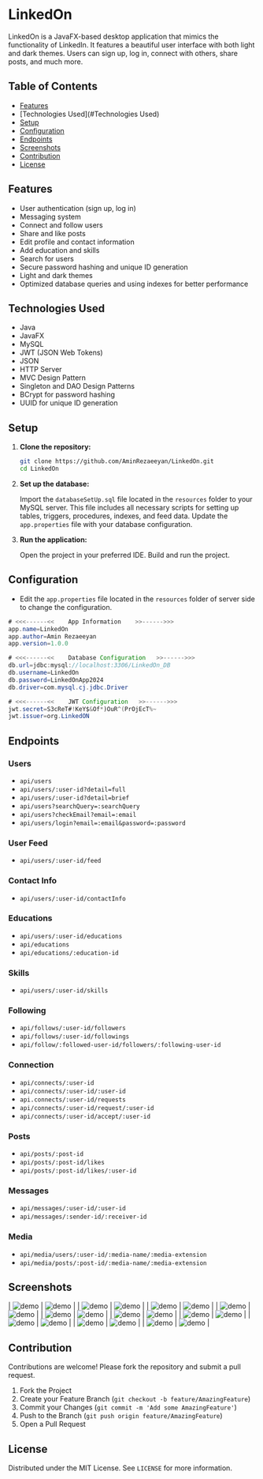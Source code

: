 # LinkedOn

LinkedOn is a JavaFX-based desktop application that mimics the functionality of LinkedIn. It features a beautiful user interface with both light and dark themes. Users can sign up, log in, connect with others, share posts, and much more.

## Table of Contents

- [Features](#Features)
- [Technologies Used](#Technologies Used)
- [Setup](#Setup)
- [Configuration](#Configuration)
- [Endpoints](#Endpoints)
- [Screenshots](#Screenshots)
- [Contribution](#Contribution)
- [License](#License)

## Features

- User authentication (sign up, log in)
- Messaging system
- Connect and follow users
- Share and like posts
- Edit profile and contact information
- Add education and skills
- Search for users
- Secure password hashing and unique ID generation
- Light and dark themes
- Optimized database queries and using indexes for better performance

## Technologies Used

- Java
- JavaFX
- MySQL
- JWT (JSON Web Tokens)
- JSON
- HTTP Server
- MVC Design Pattern
- Singleton and DAO Design Patterns
- BCrypt for password hashing
- UUID for unique ID generation

## Setup

1. **Clone the repository:**
   ```bash
   git clone https://github.com/AminRezaeeyan/LinkedOn.git
   cd LinkedOn
   ```
2. **Set up the database:**

    Import the `databaseSetUp.sql` file located in the `resources` folder to your MySQL server. This file includes all necessary scripts for setting up tables, triggers, procedures, indexes, and feed data.
    Update the `app.properties` file with your database configuration. 

3. **Run the application:**
   
   Open the project in your preferred IDE.
   Build and run the project.

## Configuration

- Edit the `app.properties` file located in the `resources` folder of server side to change the configuration.

```java
# <<<------<<    App Information    >>------>>>
app.name=LinkedOn
app.author=Amin Rezaeeyan
app.version=1.0.0

# <<<------<<    Database Configuration   >>------>>>
db.url=jdbc:mysql://localhost:3306/LinkedOn_DB
db.username=LinkedOn
db.password=LinkedOnApp2024
db.driver=com.mysql.cj.jdbc.Driver

# <<<------<<    JWT Configuration   >>------>>>
jwt.secret=S3cReT#!KeY$&Of*)OuR^(PrOjEcT%~
jwt.issuer=org.LinkedON
```

## Endpoints

### Users
- `api/users`
- `api/users/:user-id?detail=full`
- `api/users/:user-id?detail=brief`
- `api/users?searchQuery=:searchQuery`
- `api/users?checkEmail?email=:email`
- `api/users/login?email=:email&password=:password`

### User Feed
- `api/users/:user-id/feed`

### Contact Info
- `api/users/:user-id/contactInfo`

### Educations
- `api/users/:user-id/educations`
- `api/educations`
- `api/educations/:education-id`

### Skills
- `api/users/:user-id/skills`

### Following
- `api/follows/:user-id/followers`
- `api/follows/:user-id/followings`
- `api/follow/:followed-user-id/followers/:following-user-id`

### Connection
- `api/connects/:user-id`
- `api/connects/:user-id/:user-id`
- `api.connects/:user-id/requests`
- `api/connects/:user-id/request/:user-id`
- `api/connects/:user-id/accept/:user-id`

### Posts
- `api/posts/:post-id`
- `api/posts/:post-id/likes`
- `api/posts/:post-id/likes/:user-id`

### Messages
- `api/messages/:user-id/:user-id`
- `api/messages/:sender-id/:receiver-id`

### Media
- `api/media/users/:user-id/:media-name/:media-extension`
- `api/media/posts/:post-id/:media-name/:media-extension`

## Screenshots

| ![demo](https://github.com/AminRezaeeyan/LinkedOn/blob/main/Screenshots/1.png) | ![demo](https://github.com/AminRezaeeyan/LinkedOn/blob/main/Screenshots/2.png) |
| ![demo](https://github.com/AminRezaeeyan/LinkedOn/blob/main/Screenshots/3.png) | ![demo](https://github.com/AminRezaeeyan/LinkedOn/blob/main/Screenshots/4.png) |
| ![demo](https://github.com/AminRezaeeyan/LinkedOn/blob/main/Screenshots/5.png) | ![demo](https://github.com/AminRezaeeyan/LinkedOn/blob/main/Screenshots/6.png) |
| ![demo](https://github.com/AminRezaeeyan/LinkedOn/blob/main/Screenshots/7.png) | ![demo](https://github.com/AminRezaeeyan/LinkedOn/blob/main/Screenshots/8.png) |
| ![demo](https://github.com/AminRezaeeyan/LinkedOn/blob/main/Screenshots/9.png) | ![demo](https://github.com/AminRezaeeyan/LinkedOn/blob/main/Screenshots/10.png) |
| ![demo](https://github.com/AminRezaeeyan/LinkedOn/blob/main/Screenshots/11.png) | ![demo](https://github.com/AminRezaeeyan/LinkedOn/blob/main/Screenshots/12.png) |
| ![demo](https://github.com/AminRezaeeyan/LinkedOn/blob/main/Screenshots/13.png) | ![demo](https://github.com/AminRezaeeyan/LinkedOn/blob/main/Screenshots/14.png) |
| ![demo](https://github.com/AminRezaeeyan/LinkedOn/blob/main/Screenshots/15.png) | ![demo](https://github.com/AminRezaeeyan/LinkedOn/blob/main/Screenshots/16.png) |
| ![demo](https://github.com/AminRezaeeyan/LinkedOn/blob/main/Screenshots/17.png) | ![demo](https://github.com/AminRezaeeyan/LinkedOn/blob/main/Screenshots/18.png) |
| ![demo](https://github.com/AminRezaeeyan/LinkedOn/blob/main/Screenshots/19.png) | ![demo](https://github.com/AminRezaeeyan/LinkedOn/blob/main/Screenshots/20.png) |

## Contribution

Contributions are welcome! Please fork the repository and submit a pull request.

1. Fork the Project
2. Create your Feature Branch (`git checkout -b feature/AmazingFeature`)
3. Commit your Changes (`git commit -m 'Add some AmazingFeature'`)
4. Push to the Branch (`git push origin feature/AmazingFeature`)
5. Open a Pull Request

## License

Distributed under the MIT License. See `LICENSE` for more information.
